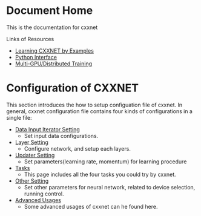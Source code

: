 Document Home
====
This is the documentation for cxxnet

Links of Resources
* [Learning CXXNET by Examples](../example)
* [Python Interface](python.md)
* [Multi-GPU/Distributed Training](multigpu.md)

Configuration of CXXNET
====
This section introduces the how to setup configuation file of cxxnet.
In general, cxxnet configuration file contains four kinds of configurations in a single file:
* [Data Input Iterator Setting](io.md)
  - Set input data configurations.
* [Layer Setting](layer.md)
  - Configure network, and setup each layers.
* [Updater Setting](updater.md)
  - Set parameters(learning rate, momentum) for learning procedure
* [Tasks](tasks.md)
  - This page includes all the four tasks you could try by cxxnet.
* [Other Setting](other.md)
  - Set other parameters for neural network, related to device selection, running control.
* [Advanced Usages](advanced.md)
  - Some advanced usages of cxxnet can he found here.
